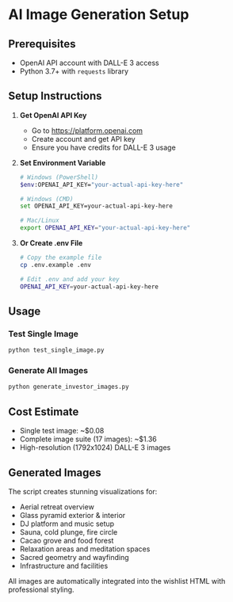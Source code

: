 # AI Image Generation Setup

## Prerequisites
- OpenAI API account with DALL-E 3 access
- Python 3.7+ with `requests` library

## Setup Instructions

1. **Get OpenAI API Key**
   - Go to https://platform.openai.com
   - Create account and get API key
   - Ensure you have credits for DALL-E 3 usage

2. **Set Environment Variable**
   ```bash
   # Windows (PowerShell)
   $env:OPENAI_API_KEY="your-actual-api-key-here"
   
   # Windows (CMD)
   set OPENAI_API_KEY=your-actual-api-key-here
   
   # Mac/Linux
   export OPENAI_API_KEY="your-actual-api-key-here"
   ```

3. **Or Create .env File**
   ```bash
   # Copy the example file
   cp .env.example .env
   
   # Edit .env and add your key
   OPENAI_API_KEY=your-actual-api-key-here
   ```

## Usage

### Test Single Image
```bash
python test_single_image.py
```

### Generate All Images
```bash
python generate_investor_images.py
```

## Cost Estimate
- Single test image: ~$0.08
- Complete image suite (17 images): ~$1.36
- High-resolution (1792x1024) DALL-E 3 images

## Generated Images
The script creates stunning visualizations for:
- Aerial retreat overview
- Glass pyramid exterior & interior
- DJ platform and music setup
- Sauna, cold plunge, fire circle
- Cacao grove and food forest
- Relaxation areas and meditation spaces
- Sacred geometry and wayfinding
- Infrastructure and facilities

All images are automatically integrated into the wishlist HTML with professional styling.